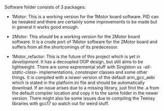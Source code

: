 Software folder consists of 3 packages:

- 1Motor: This is a working version for the 1Motor board software. PID can be tweaked and there are certainly some improvements to be made but in general it works good enough.

- 2Motor: This _should_ be a working version for the 2Motor board software. It is a crude port of 1Motor software for the 2Motor board and suffers from all the shortcomings of its predecessor.

- 1Motor_refactor: This is the future of this project which is yet _in_ _development_. It has a decoupled OOP design, but still aims to be lightweight. There are some expremental stuff with Singleton vs _-all-static-class-_ implementations, _constexper_ classes and some other things. 
It is compiled with a _newer_ version of the default arm_gcc_aebi which is stated in the platform.ini file and should be automatically download. If an issue arises due to a missing library, just find the .a from the default compiler location and copy it to the same folder in the newer version. There might also be some issues due to compiling the Teensy libraries with gcc17 so watch out for weird stuff.